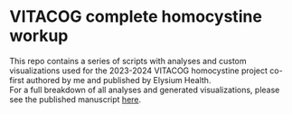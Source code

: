 # VITACOG complete homocystine workup
This repo contains a series of scripts with analyses and custom visualizations used for the 2023-2024 VITACOG homocystine project co-first authored by me and published by Elysium Health.<br /> For a full breakdown of all analyses and generated visualizations, please see the published manuscript [here](https://pubmed.ncbi.nlm.nih.gov/38937999/).
